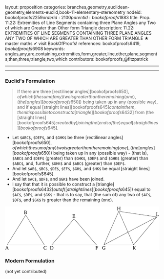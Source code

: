 layout: proposition
categories: branches,geometry,euclidean-geometry,elements-euclid,book-11-elementary-stereometry
nodeid: bookofproofs$2259
orderid: 2100
parentid: bookofproofs$1883
title: Prop. 11.22: Extremities of Line Segments containing three Plane Angles any Two of which are Greater than Other form Triangle
description: 11.22: EXTREMITIES OF LINE SEGMENTS CONTAINING THREE PLANE ANGLES ANY TWO OF WHICH ARE GREATER THAN OTHER FORM TRIANGLE &#9733; master maths &#10004; visit BookOfProofs!
references: bookofproofs$6419,bookofproofs$6908
keywords: angles,any,are,containing,extremities,form,greater,line,other,plane,segments,than,three,triangle,two,which
contributors: bookofproofs,@fitzpatrick

---


---

### Euclid's Formulation

> If there are three [rectilinear angles][bookofproofs$650], of which (the sum of any) two is greater than the remaining (one), (the [angles][bookofproofs$650]) being taken up in any (possible way), and if equal [straight lines][bookofproofs$645] contain them, then it is possible to construct a [triangle][bookofproofs$6432] from (the [straight lines][bookofproofs$645] created by) joining the (ends of the) equal [straight lines][bookofproofs$645].
* Let `$ABC$`, `$DEF$`, and `$GHK$` be three [rectilinear angles][bookofproofs$650], of which the sum of any) two is greater than the remaining (one), (the [angles][bookofproofs$650]) being taken up in any (possible way) - (that is), `$ABC$` and `$DEF$` (greater) than `$GHK$`, `$DEF$` and `$GHK$` (greater) than `$ABC$`, and, further, `$GHK$` and `$ABC$` (greater) than `$DEF$`.
* And let `$AB$`, `$BC$`, `$DE$`, `$EF$`, `$GH$`, and `$HK$` be equal [straight lines][bookofproofs$645].
* And let `$AC$`, `$DF$`, and `$GK$` have been joined.
* I say that that it is possible to construct a [triangle][bookofproofs$6432] out of ([straight lines][bookofproofs$645]) equal to `$AC$`, `$DF$`, and `$GK$` - that is to say, that (the sum of) any two of `$AC$`, `$DF$`, and `$GK$` is greater than the remaining (one).

![fig22e](https://github.com/bookofproofs/bookofproofs.github.io/blob/main/_sources/_assets/images/euclid/Book11/fig22e.png?raw=true)



### Modern Formulation

(not yet contributed)
